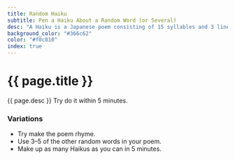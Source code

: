 ```yaml
---
title: Random Haiku
subtitle: Pen a Haiku About a Random Word (or Several)
desc: "A Haiku is a Japanese poem consisting of 15 syllables and 3 lines. The first line has 5 syllables, the second has 7, and the last has 5. Choose a word and write a Haiku about it."
background_color: "#366c62"
color: "#f0c810"
index: true
---
```

# {{ page.title }}

{{ page.desc }} Try do it within 5 minutes.

<ul class="_random random masonry" data-child="li" data-amount="21" data-template="[[ mix ]]" data-params='{"collections": 
["adjectives", "animals-plural", "animals-singular", "objects-plural", "adverbs", "verbs-past", "food-singular", "verbs-present", "objects-plural", "nouns-plural", "nouns-singular", "objects-singular"]}'></ul>

### Variations
- Try make the poem rhyme.
- Use 3–5 of the other random words in your poem.
- Make up as many Haikus as you can in 5 minutes.